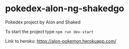 # pokedex-alon-ng-shakedgo

Pokedex project by Alon and Shaked

To start the project type `npm run dev-start`

Link to heroku: https://alon-pokemon.herokuapp.com/

